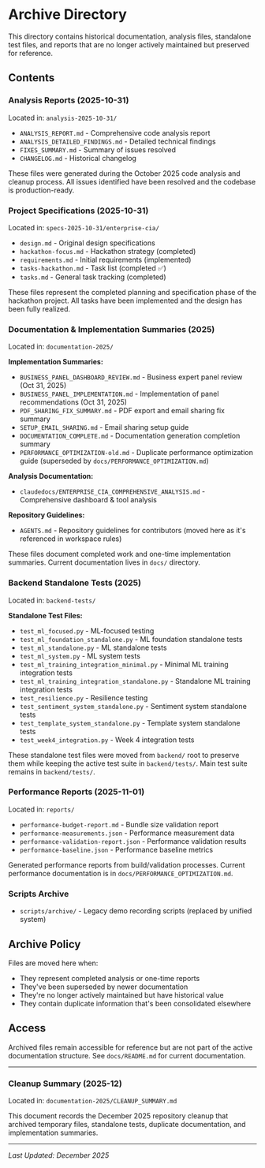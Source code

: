 # Archive Directory

This directory contains historical documentation, analysis files, standalone test files, and reports that are no longer actively maintained but preserved for reference.

## Contents

### Analysis Reports (2025-10-31)

Located in: `analysis-2025-10-31/`

- `ANALYSIS_REPORT.md` - Comprehensive code analysis report
- `ANALYSIS_DETAILED_FINDINGS.md` - Detailed technical findings
- `FIXES_SUMMARY.md` - Summary of issues resolved
- `CHANGELOG.md` - Historical changelog

These files were generated during the October 2025 code analysis and cleanup process. All issues identified have been resolved and the codebase is production-ready.

### Project Specifications (2025-10-31)

Located in: `specs-2025-10-31/enterprise-cia/`

- `design.md` - Original design specifications
- `hackathon-focus.md` - Hackathon strategy (completed)
- `requirements.md` - Initial requirements (implemented)
- `tasks-hackathon.md` - Task list (completed ✅)
- `tasks.md` - General task tracking (completed)

These files represent the completed planning and specification phase of the hackathon project. All tasks have been implemented and the design has been fully realized.

### Documentation & Implementation Summaries (2025)

Located in: `documentation-2025/`

**Implementation Summaries:**
- `BUSINESS_PANEL_DASHBOARD_REVIEW.md` - Business expert panel review (Oct 31, 2025)
- `BUSINESS_PANEL_IMPLEMENTATION.md` - Implementation of panel recommendations (Oct 31, 2025)
- `PDF_SHARING_FIX_SUMMARY.md` - PDF export and email sharing fix summary
- `SETUP_EMAIL_SHARING.md` - Email sharing setup guide
- `DOCUMENTATION_COMPLETE.md` - Documentation generation completion summary
- `PERFORMANCE_OPTIMIZATION-old.md` - Duplicate performance optimization guide (superseded by `docs/PERFORMANCE_OPTIMIZATION.md`)

**Analysis Documentation:**
- `claudedocs/ENTERPRISE_CIA_COMPREHENSIVE_ANALYSIS.md` - Comprehensive dashboard & tool analysis

**Repository Guidelines:**
- `AGENTS.md` - Repository guidelines for contributors (moved here as it's referenced in workspace rules)

These files document completed work and one-time implementation summaries. Current documentation lives in `docs/` directory.

### Backend Standalone Tests (2025)

Located in: `backend-tests/`

**Standalone Test Files:**
- `test_ml_focused.py` - ML-focused testing
- `test_ml_foundation_standalone.py` - ML foundation standalone tests
- `test_ml_standalone.py` - ML standalone tests
- `test_ml_system.py` - ML system tests
- `test_ml_training_integration_minimal.py` - Minimal ML training integration tests
- `test_ml_training_integration_standalone.py` - Standalone ML training integration tests
- `test_resilience.py` - Resilience testing
- `test_sentiment_system_standalone.py` - Sentiment system standalone tests
- `test_template_system_standalone.py` - Template system standalone tests
- `test_week4_integration.py` - Week 4 integration tests

These standalone test files were moved from `backend/` root to preserve them while keeping the active test suite in `backend/tests/`. Main test suite remains in `backend/tests/`.

### Performance Reports (2025-11-01)

Located in: `reports/`

- `performance-budget-report.md` - Bundle size validation report
- `performance-measurements.json` - Performance measurement data
- `performance-validation-report.json` - Performance validation results
- `performance-baseline.json` - Performance baseline metrics

Generated performance reports from build/validation processes. Current performance documentation is in `docs/PERFORMANCE_OPTIMIZATION.md`.

### Scripts Archive

- `scripts/archive/` - Legacy demo recording scripts (replaced by unified system)

## Archive Policy

Files are moved here when:

- They represent completed analysis or one-time reports
- They've been superseded by newer documentation
- They're no longer actively maintained but have historical value
- They contain duplicate information that's been consolidated elsewhere

## Access

Archived files remain accessible for reference but are not part of the active documentation structure. See `docs/README.md` for current documentation.

---

### Cleanup Summary (2025-12)

Located in: `documentation-2025/CLEANUP_SUMMARY.md`

This document records the December 2025 repository cleanup that archived temporary files, standalone tests, duplicate documentation, and implementation summaries.

---

_Last Updated: December 2025_
